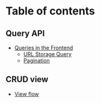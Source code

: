 # Table of contents

## Query API

* [Queries in the Frontend](README.md)
  * [URL Storage Query](query-api/queries-in-the-frontend/url-storage-query.md)
  * [Pagination](query-api/queries-in-the-frontend/pagination.md)

## CRUD view

* [View flow](crud-view/view-flow.md)
